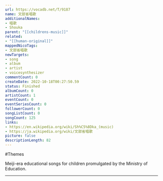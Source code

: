 ```yaml
---
url: https://vocadb.net/T/9187
name: 文部省唱歌
additionalNames: 
- 唱歌
- Shouka
parent: "[[childrens-music]]"
related:
- "[[human-original]]"
mappedNicoTags:
- 文部省唱歌
newTargets:
- song
- album
- artist
- voicesynthesizer
commentCount: 0
createDate: 2022-10-18T00:27:50.59
status: Finished
albumCount: 0
artistCount: 1
eventCount: 0
eventSeriesCount: 0
followerCount: 0
songListCount: 0
songCount: 125
links: 
- https://en.wikipedia.org/wiki/Sh%C5%8Dka_(music)
- https://ja.wikipedia.org/wiki/文部省唱歌
picture: false
descriptionLength: 82
---
```


#Themes

Meiji-era educational songs for children promulgated by the Ministry of Education.

---

